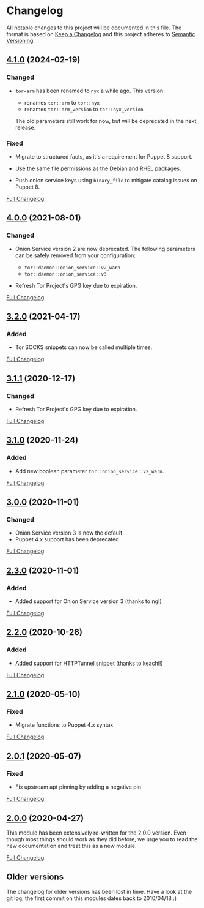 # Changelog

All notable changes to this project will be documented in this file. The format
is based on [Keep a Changelog](http://keepachangelog.com/en/1.0.0/) and this
project adheres to [Semantic Versioning](http://semver.org).

## [4.1.0](https://gitlab.com/shared-puppet-modules-group/tor/-/tags/4.1.0) (2024-02-19)

### Changed

- `tor-arm` has been renamed to `nyx` a while ago. This version:

  * renames `tor::arm` to `tor::nyx`
  * renames `tor::arm_version` to `tor::nyx_version`

  The old parameters still work for now, but will be deprecated in the next
  release.

### Fixed

- Migrate to structured facts, as it's a requirement for Puppet 8 support.

- Use the same file permissions as the Debian and RHEL packages.

- Push onion service keys using `binary_file` to mitigate catalog issues on Puppet 8.

[Full Changelog](https://gitlab.com/shared-puppet-modules-group/tor/-/compare/4.0.0...4.1.0)

## [4.0.0](https://gitlab.com/shared-puppet-modules-group/tor/-/tags/4.0.0) (2021-08-01)

### Changed

- Onion Service version 2 are now deprecated. The following parameters can be
  safely removed from your configuration:

  * `tor::daemon::onion_service::v2_warn`
  * `tor::daemon::onion_service::v3`

- Refresh Tor Project's GPG key due to expiration.

[Full Changelog](https://gitlab.com/shared-puppet-modules-group/tor/-/compare/3.2.0...4.0.0)

## [3.2.0](https://gitlab.com/shared-puppet-modules-group/tor/-/tags/3.1.1) (2021-04-17)

### Added

- Tor SOCKS snippets can now be called multiple times.

[Full Changelog](https://gitlab.com/shared-puppet-modules-group/tor/-/compare/3.1.1...3.2.0)

## [3.1.1](https://gitlab.com/shared-puppet-modules-group/tor/-/tags/3.1.1) (2020-12-17)

### Changed

- Refresh Tor Project's GPG key due to expiration.

[Full Changelog](https://gitlab.com/shared-puppet-modules-group/tor/-/compare/3.1.0...3.1.1)

## [3.1.0](https://gitlab.com/shared-puppet-modules-group/tor/-/tags/3.1.0) (2020-11-24)

### Added

- Add new boolean parameter `tor::onion_service::v2_warn`.

[Full Changelog](https://gitlab.com/shared-puppet-modules-group/tor/-/compare/3.0.0...3.1.0)

## [3.0.0](https://gitlab.com/shared-puppet-modules-group/tor/-/tags/3.0.0) (2020-11-01)

### Changed

- Onion Service version 3 is now the default
- Puppet 4.x support has been deprecated

[Full Changelog](https://gitlab.com/shared-puppet-modules-group/tor/-/compare/2.3.0...3.0.0)

## [2.3.0](https://gitlab.com/shared-puppet-modules-group/tor/-/tags/2.3.0) (2020-11-01)

### Added

- Added support for Onion Service version 3 (thanks to ng!)

[Full Changelog](https://gitlab.com/shared-puppet-modules-group/tor/-/compare/2.2.0...2.3.0)

## [2.2.0](https://gitlab.com/shared-puppet-modules-group/tor/-/tags/2.2.0) (2020-10-26)

### Added

- Added support for HTTPTunnel snippet (thanks to keachi!)

[Full Changelog](https://gitlab.com/shared-puppet-modules-group/tor/-/compare/2.1.0...2.2.0)

## [2.1.0](https://gitlab.com/shared-puppet-modules-group/tor/-/tags/2.1.0) (2020-05-10)

### Fixed

- Migrate functions to Puppet 4.x syntax

[Full Changelog](https://gitlab.com/shared-puppet-modules-group/tor/-/compare/2.0.1...2.1.0)

## [2.0.1](https://gitlab.com/shared-puppet-modules-group/tor/-/tags/2.0.1) (2020-05-07)

### Fixed

- Fix upstream apt pinning by adding a negative pin

[Full Changelog](https://gitlab.com/shared-puppet-modules-group/tor/-/compare/2.0.0...2.0.1)

## [2.0.0](https://gitlab.com/shared-puppet-modules-group/tor/-/tags/2.0.0) (2020-04-27)

This module has been extensively re-written for the 2.0.0 version. Even though
most things should work as they did before, we urge you to read the new
documentation and treat this as a new module.

[Full Changelog](https://gitlab.com/shared-puppet-modules-group/tor/-/compare/1.1.0...2.0.0)

## Older versions

The changelog for older versions has been lost in time. Have a look at the git
log, the first commit on this modules dates back to 2010/04/18 :)
